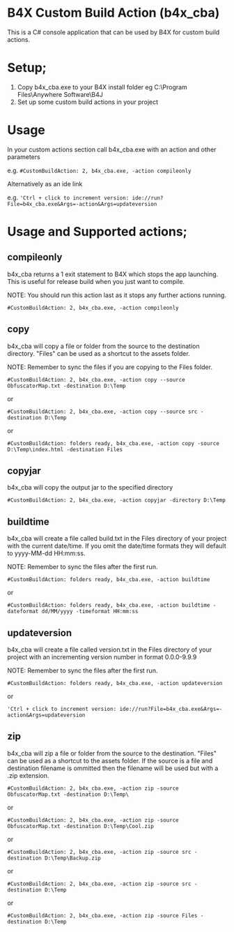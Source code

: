 # B4X Custom Build Action (b4x_cba)

This is a C# console application that can be used by B4X for custom build actions.

# Setup;

1. Copy b4x_cba.exe to your B4X install folder eg C:\Program Files\Anywhere Software\B4J
2. Set up some custom build actions in your project

# Usage

In your custom actions section call b4x_cba.exe with an action and other parameters

e.g. `#CustomBuildAction: 2, b4x_cba.exe, -action compileonly`

Alternatively as an ide link

e.g. `'Ctrl + click to increment version: ide://run?File=b4x_cba.exe&Args=-action&Args=updateversion`

# Usage and Supported actions;
## compileonly

b4x_cba returns a 1 exit statement to B4X which stops the app launching. This is useful for release build when you just want to compile.

NOTE: You should run this action last as it stops any further actions running.

`#CustomBuildAction: 2, b4x_cba.exe, -action compileonly`

## copy

b4x_cba will copy a file or folder from the source to the destination directory. "Files" can be used as a shortcut to the assets folder.

NOTE: Remember to sync the files if you are copying to the Files folder.

`#CustomBuildAction: 2, b4x_cba.exe, -action copy --source ObfuscatorMap.txt -destination D:\Temp`

or

`#CustomBuildAction: 2, b4x_cba.exe, -action copy --source src -destination D:\Temp`

or

`#CustomBuildAction: folders ready, b4x_cba.exe, -action copy -source D:\Temp\index.html -destination Files`

## copyjar

b4x_cba will copy the output jar to the specified directory

`#CustomBuildAction: 2, b4x_cba.exe, -action copyjar -directory D:\Temp`

## buildtime

b4x_cba will create a file called build.txt in the Files directory of your project with the current date/time. If you omit the date/time formats they will default to yyyy-MM-dd HH:mm:ss.

NOTE: Remember to sync the files after the first run.

`#CustomBuildAction: folders ready, b4x_cba.exe, -action buildtime`

or

`#CustomBuildAction: folders ready, b4x_cba.exe, -action buildtime -dateformat dd/MM/yyyy -timeformat HH:mm:ss`

## updateversion

b4x_cba will create a file called version.txt in the Files directory of your project with an incrementing version number in format 0.0.0-9.9.9

NOTE: Remember to sync the files after the first run.

`#CustomBuildAction: folders ready, b4x_cba.exe, -action updateversion`

or

`'Ctrl + click to increment version: ide://run?File=b4x_cba.exe&Args=-action&Args=updateversion`

## zip

b4x_cba will zip a file or folder from the source to the destination. "Files" can be used as a shortcut to the assets folder. If the source is a file and destination filename is ommitted then the filename will be used but with a .zip extension.

`#CustomBuildAction: 2, b4x_cba.exe, -action zip -source ObfuscatorMap.txt -destination D:\Temp\`

or

`#CustomBuildAction: 2, b4x_cba.exe, -action zip -source ObfuscatorMap.txt -destination D:\Temp\Cool.zip`

or

`#CustomBuildAction: 2, b4x_cba.exe, -action zip -source src -destination D:\Temp\Backup.zip`

or

`#CustomBuildAction: 2, b4x_cba.exe, -action zip -source src -destination D:\Temp`

or

`#CustomBuildAction: 2, b4x_cba.exe, -action zip -source Files -destination D:\Temp`

